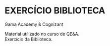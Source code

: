 # EXERCÍCIO BIBLIOTECA

Gama Academy & Cognizant

Material utilizado no curso de QE&A.\
Exercício da Biblioteca.
